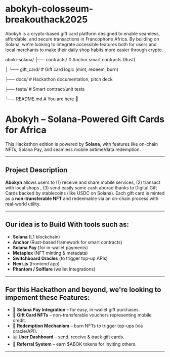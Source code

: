 # abokyh-colosseum-breakouthack2025
Abokyh is a crypto-based gift card platform designed to enable seamless, affordable, and secure transactions in Francophone Africa. By building on Solana, we're looking to integrate accessible features both for users and local merchants to make their daily shop habits more easier through crypto.

aboki-solana/
├── contracts/             # Anchor smart contracts (Rust)

│   └── gift_card/         # Gift card logic (mint, redeem, burn)

├── docs/                  # Hackathon documentation, pitch deck

├── tests/                 # Smart contract/unit tests

└── README.md              # You are here 🚀


# Abokyh – Solana-Powered Gift Cards for Africa

This Hackathon edition is powered by **Solana**, with features like on-chain NFTs, Solana Pay, and seamless mobile airtime/data redemption.

---

## Project Description

**Abokyh** allows users to (1) receive and share mobile services, (2) transact with local shops , (3) send easily some cash aborad thanks to Digital Gift Cards backed by stablecoins (like USDC on Solana). Each gift card is minted as a **non-transferable NFT** and redeemable via an on-chain process with real-world utility.

---

## Our idea is to Build With tools such as:

- **Solana** (L1 blockchain)
- **Anchor** (Rust-based framework for smart contracts)
- **Solana Pay** (for in-wallet payments)
- **Metaplex** (NFT minting & metadata)
- **Switchboard Oracles** (to trigger top-up APIs)
- **Next.js** (frontend app)
- **Phantom / Solflare** (wallet integrations)

---

## For this Hackathon and beyond, we're looking to impement these Features:

- 🔗 **Solana Pay Integration** – for easy, in-wallet gift purchases.
- 🪪 **Gift Card NFTs** – non-transferable vouchers representing mobile credit.
- 🔁 **Redemption Mechanism** – burn NFTs to trigger top-ups (via oracle/API).
- 📊 **User Dashboard** – send, receive & track gift cards.
- 🎁 **Referral System** – earn $ABOK tokens for inviting others.

---
